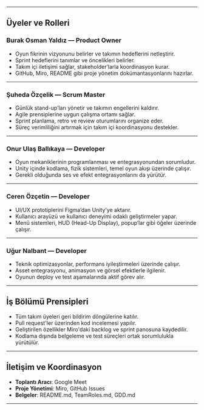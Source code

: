 
---

##  Üyeler ve Rolleri

### Burak Osman Yaldız — Product Owner
- Oyun fikrinin vizyonunu belirler ve takımın hedeflerini netleştirir.
- Sprint hedeflerini tanımlar ve öncelikleri belirler.
- Takım içi iletişimi sağlar, stakeholder’larla koordinasyon kurar.
- GitHub, Miro, README gibi proje yönetim dokümantasyonlarını hazırlar.

---

### Şuheda Özçelik — Scrum Master
- Günlük stand-up’ları yönetir ve takımın engellerini kaldırır.
- Agile prensiplerine uygun çalışma ortamı sağlar.
- Sprint planlama, retro ve review oturumlarını organize eder.
- Süreç verimliliğini artırmak için takım içi koordinasyonu destekler.

---

### Onur Ulaş Ballıkaya — Developer
- Oyun mekaniklerinin programlanması ve entegrasyonundan sorumludur.
- Unity içinde kodlama, fizik sistemleri, temel oyun akışı üzerinde çalışır.
- Gerekli olduğunda ses ve efekt entegrasyonlarını da yürütür.

---

###  Ceren Özçetin — Developer
- UI/UX prototiplerini Figma’dan Unity’ye aktarır.
- Kullanıcı arayüzü ve kullanıcı deneyimi odaklı geliştirmeler yapar.
- Menü sistemleri, HUD (Head-Up Display), popup’lar gibi öğeler üzerinde çalışır.

---

### Uğur Nalbant — Developer
- Teknik optimizasyonlar, performans iyileştirmeleri üzerinde çalışır.
- Asset entegrasyonu, animasyon ve görsel efektlerle ilgilenir.
- Oyunun deploy ve test aşamalarında aktif görev alır.

---

## İş Bölümü Prensipleri

- Tüm takım üyeleri geri bildirim döngülerine katılır.
- Pull request'ler üzerinden kod incelemesi yapılır.
- Geliştirilen özellikler Miro'daki backlog ve sprint panosuna kaydedilir.
- Kodlama dışında belgeleme ve test süreçleri ortak sorumlulukla yürütülür.

---

## İletişim ve Koordinasyon

- **Toplantı Aracı**: Google Meet
- **Proje Yönetimi**: Miro, GitHub Issues
- **Belgeler**: README.md, TeamRoles.md, GDD.md

---

